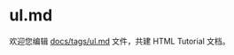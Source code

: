ul.md
===

欢迎您编辑 <a target="__blank" href="https://github.com/jaywcjlove/html-tutorial/blob/master/docs/tags/ul.md">docs/tags/ul.md</a> 文件，共建 HTML Tutorial 文档。